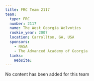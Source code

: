 ```yaml
---
title: FRC Team 2117
team:
  type: FRC
  number: 2117
  name: The West Georgia Wolvotics
  rookie_year: 2007
  location: Carrollton, GA, USA
  sponsors:
    - NASA
    - The Advanced Academy of Georgia
  links:
    Website: 
---
```

No content has been added for this team